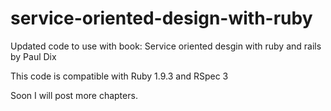 service-oriented-design-with-ruby
=================================

Updated code to use with book: Service oriented desgin with ruby and rails by Paul Dix

This code is compatible with Ruby 1.9.3 and RSpec 3

Soon I will post more chapters.
